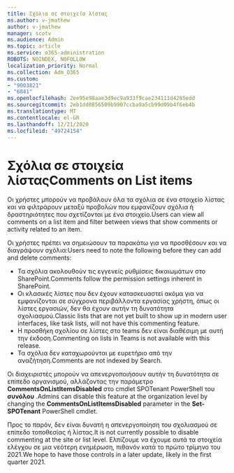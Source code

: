 ```yaml
---
title: Σχόλια σε στοιχεία λίστας
ms.author: v-jmathew
author: v-jmathew
manager: scotv
ms.audience: Admin
ms.topic: article
ms.service: o365-administration
ROBOTS: NOINDEX, NOFOLLOW
localization_priority: Normal
ms.collection: Adm_O365
ms.custom:
- "9003821"
- "6841"
ms.openlocfilehash: 2ee95e98aae3d9ec9a933f9cae234111d4285edd
ms.sourcegitcommit: 2eb1dd0856509b9907ccba9a5cb99d09b4f6eb4b
ms.translationtype: MT
ms.contentlocale: el-GR
ms.lasthandoff: 12/21/2020
ms.locfileid: "49724154"
---
```

# <a name="comments-on-list-items"></a><span data-ttu-id="db349-102">Σχόλια σε στοιχεία λίστας</span><span class="sxs-lookup"><span data-stu-id="db349-102">Comments on List items</span></span>

<span data-ttu-id="db349-103">Οι χρήστες μπορούν να προβάλουν όλα τα σχόλια σε ένα στοιχείο λίστας και να φιλτράρουν μεταξύ προβολών που εμφανίζουν σχόλια ή δραστηριότητες που σχετίζονται με ένα στοιχείο.</span><span class="sxs-lookup"><span data-stu-id="db349-103">Users can view all comments on a list item and filter between views that show comments or activity related to an item.</span></span>

<span data-ttu-id="db349-104">Οι χρήστες πρέπει να σημειώσουν τα παρακάτω για να προσθέσουν και να διαγράψουν σχόλια:</span><span class="sxs-lookup"><span data-stu-id="db349-104">Users need to note the following before they can add and delete comments:</span></span>

- <span data-ttu-id="db349-105">Τα σχόλια ακολουθούν τις εγγενείς ρυθμίσεις δικαιωμάτων στο SharePoint.</span><span class="sxs-lookup"><span data-stu-id="db349-105">Comments follow the permission settings inherent in SharePoint.</span></span>
- <span data-ttu-id="db349-106">Οι κλασικές λίστες που δεν έχουν κατασκευαστεί ακόμα για να εμφανίζονται σε σύγχρονα περιβάλλοντα εργασίας χρήστη, όπως οι λίστες εργασιών, δεν θα έχουν αυτήν τη δυνατότητα σχολιασμού.</span><span class="sxs-lookup"><span data-stu-id="db349-106">Classic lists that are not yet built to show up in modern user interfaces, like task lists, will not have this commenting feature.</span></span>
- <span data-ttu-id="db349-107">Η προσθήκη σχολίου σε λίστες στο teams δεν είναι διαθέσιμη με αυτή την έκδοση.</span><span class="sxs-lookup"><span data-stu-id="db349-107">Commenting on lists in Teams is not available with this release.</span></span>
- <span data-ttu-id="db349-108">Τα σχόλια δεν καταχωρούνται με ευρετήριο από την αναζήτηση.</span><span class="sxs-lookup"><span data-stu-id="db349-108">Comments are not indexed by Search.</span></span>

<span data-ttu-id="db349-109">Οι διαχειριστές μπορούν να απενεργοποιήσουν αυτήν τη δυνατότητα σε επίπεδο οργανισμού, αλλάζοντας την παράμετρο **CommentsOnListItemsDisabled** στο cmdlet SPOTenant PowerShell του **συνόλου** .</span><span class="sxs-lookup"><span data-stu-id="db349-109">Admins can disable this feature at the organization level by changing the **CommentsOnListItemsDisabled** parameter in the **Set-SPOTenant** PowerShell cmdlet.</span></span>

<span data-ttu-id="db349-110">Προς το παρόν, δεν είναι δυνατή η απενεργοποίηση του σχολιασμού σε επίπεδο τοποθεσίας ή λίστας.</span><span class="sxs-lookup"><span data-stu-id="db349-110">It is not currently possible to disable commenting at the site or list level.</span></span> <span data-ttu-id="db349-111">Ελπίζουμε να έχουμε αυτά τα στοιχεία ελέγχου σε μια νεότερη ενημέρωση, πιθανόν κατά το πρώτο τρίμηνο του 2021.</span><span class="sxs-lookup"><span data-stu-id="db349-111">We hope to have those controls in a later update, likely in the first quarter 2021.</span></span>
